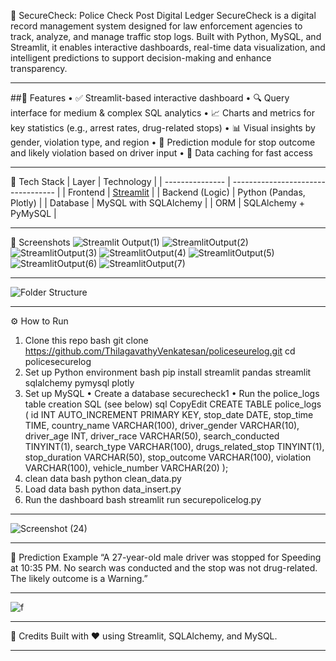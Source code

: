 🚨 SecureCheck: Police Check Post Digital Ledger
SecureCheck is a digital record management system designed for law enforcement agencies to track, analyze, and manage traffic stop logs. Built with Python, MySQL, and Streamlit, it enables interactive dashboards, real-time data visualization, and intelligent predictions to support decision-making and enhance transparency.
________________________________________
##🔧 Features
•	✅ Streamlit-based interactive dashboard
•	🔍 Query interface for medium & complex SQL analytics
•	📈 Charts and metrics for key statistics (e.g., arrest rates, drug-related stops)
•	📊 Visual insights by gender, violation type, and region
•	🧠 Prediction module for stop outcome and likely violation based on driver input
•	🔄 Data caching for fast access
________________________________________
📁 Tech Stack
| Layer           | Technology                         |
| --------------- | ---------------------------------- |
| Frontend        | [Streamlit](https://streamlit.io/) |
| Backend (Logic) | Python (Pandas, Plotly)            |
| Database        | MySQL with SQLAlchemy              |
| ORM             | SQLAlchemy + PyMySQL               |

________________________________________
📸 Screenshots
![Streamlit Output(1)](https://github.com/user-attachments/assets/6928f8be-cff1-40e8-bce4-0be565fc4d7e)
![StreamlitOutput(2)](https://github.com/user-attachments/assets/446b051e-2f34-4e9e-8229-b0b32ec1c216)
![StreamlitOutput(3)](https://github.com/user-attachments/assets/096f94d9-b95b-4cbb-9310-64e08f1911c4)
![StreamlitOutput(4)](https://github.com/user-attachments/assets/060112de-7d61-49af-96a6-2d2d3d331ffb)
![StreamlitOutput(5)](https://github.com/user-attachments/assets/2ec07d7a-cf2b-44ae-86cb-dd26499d0982)
![StreamlitOutput(6)](https://github.com/user-attachments/assets/577103de-4adf-46bb-93ac-c51bf02309ae)
![StreamlitOutput(7)](https://github.com/user-attachments/assets/f4c83e40-4e77-454f-9bfd-ddab5ce4b6ad)
________________________________________
![Folder Structure](https://github.com/user-attachments/assets/4864eb9f-d274-451e-9ce8-0b8f9290c4af)
______________________________________
⚙️ How to Run
1. Clone this repo
bash
git clone https://github.com/ThilagavathyVenkatesan/policeseurelog.git
cd policesecurelog
2. Set up Python environment
bash
pip install streamlit pandas streamlit sqlalchemy pymysql plotly
3. Set up MySQL
•	Create a database securecheck1
•	Run the police_logs table creation SQL (see below)
sql
CopyEdit
CREATE TABLE police_logs (
    id INT AUTO_INCREMENT PRIMARY KEY,
    stop_date DATE,
    stop_time TIME,
    country_name VARCHAR(100),
    driver_gender VARCHAR(10),
    driver_age INT,
    driver_race VARCHAR(50),
    search_conducted TINYINT(1),
    search_type VARCHAR(100),
    drugs_related_stop TINYINT(1),
    stop_duration VARCHAR(50),
    stop_outcome VARCHAR(100),
    violation VARCHAR(100),
    vehicle_number VARCHAR(20)
);
4. clean data
bash
python clean_data.py
4. Load data
bash
python data_insert.py
5. Run the dashboard
bash
streamlit run securepolicelog.py
________________________________________
![Screenshot (24)](https://github.com/user-attachments/assets/c5204d05-fe98-4f47-94ee-677e970bd36a)
________________________________________
🤖 Prediction Example
“A 27-year-old male driver was stopped for Speeding at 10:35 PM. No search was conducted and the stop was not drug-related. The likely outcome is a Warning.”
________________________________________
![f](https://github.com/user-attachments/assets/bda26b89-fffc-4dfc-9d98-5c8c89ef0780)
________________________________________
🧠 Credits
Built with ❤️ using Streamlit, SQLAlchemy, and MySQL.
________________________________________

